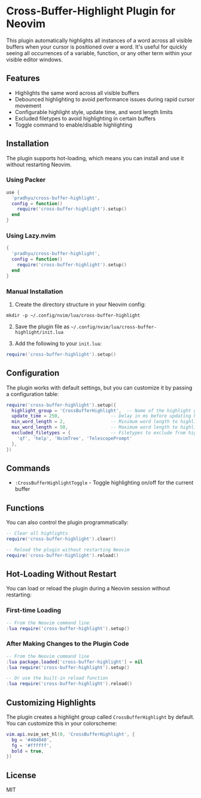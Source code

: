 # Cross-Buffer-Highlight Plugin for Neovim

This plugin automatically highlights all instances of a word across all visible buffers when your cursor is positioned over a word. It's useful for quickly seeing all occurrences of a variable, function, or any other term within your visible editor windows.

## Features

- Highlights the same word across all visible buffers
- Debounced highlighting to avoid performance issues during rapid cursor movement
- Configurable highlight style, update time, and word length limits
- Excluded filetypes to avoid highlighting in certain buffers
- Toggle command to enable/disable highlighting

## Installation

The plugin supports hot-loading, which means you can install and use it without restarting Neovim.

### Using Packer

```lua
use {
  'pradhyu/cross-buffer-highlight',
  config = function()
    require('cross-buffer-highlight').setup()
  end
}
```

### Using Lazy.nvim

```lua
{
  'pradhyu/cross-buffer-highlight',
  config = function()
    require('cross-buffer-highlight').setup()
  end
}
```

### Manual Installation

1. Create the directory structure in your Neovim config:

```
mkdir -p ~/.config/nvim/lua/cross-buffer-highlight
```

2. Save the plugin file as `~/.config/nvim/lua/cross-buffer-highlight/init.lua`

3. Add the following to your `init.lua`:

```lua
require('cross-buffer-highlight').setup()
```

## Configuration

The plugin works with default settings, but you can customize it by passing a configuration table:

```lua
require('cross-buffer-highlight').setup({
  highlight_group = 'CrossBufferHighlight',  -- Name of the highlight group to use
  update_time = 250,                   -- Delay in ms before updating highlights
  min_word_length = 2,                 -- Minimum word length to highlight
  max_word_length = 50,                -- Maximum word length to highlight
  excluded_filetypes = {               -- Filetypes to exclude from highlighting
    'qf', 'help', 'NvimTree', 'TelescopePrompt'
  },
})
```

## Commands

- `:CrossBufferHighlightToggle` - Toggle highlighting on/off for the current buffer

## Functions

You can also control the plugin programmatically:

```lua
-- Clear all highlights
require('cross-buffer-highlight').clear()

-- Reload the plugin without restarting Neovim
require('cross-buffer-highlight').reload()
```

## Hot-Loading Without Restart

You can load or reload the plugin during a Neovim session without restarting:

### First-time Loading

```lua
-- From the Neovim command line
:lua require('cross-buffer-highlight').setup()
```

### After Making Changes to the Plugin Code

```lua
-- From the Neovim command line
:lua package.loaded['cross-buffer-highlight'] = nil
:lua require('cross-buffer-highlight').setup()

-- Or use the built-in reload function
:lua require('cross-buffer-highlight').reload()
```

## Customizing Highlights

The plugin creates a highlight group called `CrossBufferHighlight` by default. You can customize this in your colorscheme:

```lua
vim.api.nvim_set_hl(0, 'CrossBufferHighlight', {
  bg = '#404040',
  fg = '#ffffff',
  bold = true,
})
```

## License

MIT
